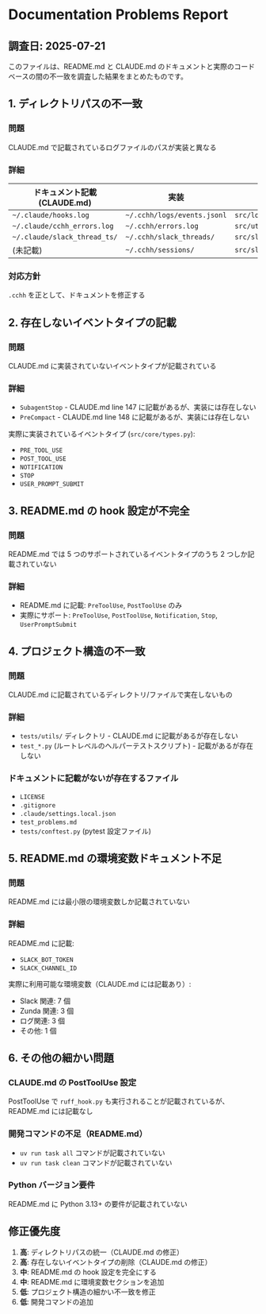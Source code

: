 # Documentation Problems Report

## 調査日: 2025-07-21

このファイルは、README.md と CLAUDE.md のドキュメントと実際のコードベースの間の不一致を調査した結果をまとめたものです。

## 1. ディレクトリパスの不一致

### 問題
CLAUDE.md で記載されているログファイルのパスが実装と異なる

### 詳細
| ドキュメント記載 (CLAUDE.md) | 実装 | 該当ファイル |
|---------------------------|------|------------|
| `~/.claude/hooks.log` | `~/.cchh/logs/events.jsonl` | `src/logger/config.py:18` |
| `~/.claude/cchh_errors.log` | `~/.cchh/errors.log` | `src/utils/logger.py:16` |
| `~/.claude/slack_thread_ts/` | `~/.cchh/slack_threads/` | `src/slack/config.py:31` |
| (未記載) | `~/.cchh/sessions/` | `src/slack/session_tracker.py:18` |

### 対応方針
`.cchh` を正として、ドキュメントを修正する

## 2. 存在しないイベントタイプの記載

### 問題
CLAUDE.md に実装されていないイベントタイプが記載されている

### 詳細
- `SubagentStop` - CLAUDE.md line 147 に記載があるが、実装には存在しない
- `PreCompact` - CLAUDE.md line 148 に記載があるが、実装には存在しない

実際に実装されているイベントタイプ (`src/core/types.py`):
- `PRE_TOOL_USE`
- `POST_TOOL_USE`
- `NOTIFICATION`
- `STOP`
- `USER_PROMPT_SUBMIT`

## 3. README.md の hook 設定が不完全

### 問題
README.md では 5 つのサポートされているイベントタイプのうち 2 つしか記載されていない

### 詳細
- README.md に記載: `PreToolUse`, `PostToolUse` のみ
- 実際にサポート: `PreToolUse`, `PostToolUse`, `Notification`, `Stop`, `UserPromptSubmit`

## 4. プロジェクト構造の不一致

### 問題
CLAUDE.md に記載されているディレクトリ/ファイルで実在しないもの

### 詳細
- `tests/utils/` ディレクトリ - CLAUDE.md に記載があるが存在しない
- `test_*.py` (ルートレベルのヘルパーテストスクリプト) - 記載があるが存在しない

### ドキュメントに記載がないが存在するファイル
- `LICENSE`
- `.gitignore`
- `.claude/settings.local.json`
- `test_problems.md`
- `tests/conftest.py` (pytest 設定ファイル)

## 5. README.md の環境変数ドキュメント不足

### 問題
README.md には最小限の環境変数しか記載されていない

### 詳細
README.md に記載:
- `SLACK_BOT_TOKEN`
- `SLACK_CHANNEL_ID`

実際に利用可能な環境変数（CLAUDE.md には記載あり）:
- Slack 関連: 7 個
- Zunda 関連: 3 個
- ログ関連: 3 個
- その他: 1 個

## 6. その他の細かい問題

### CLAUDE.md の PostToolUse 設定
PostToolUse で `ruff_hook.py` も実行されることが記載されているが、README.md には記載なし

### 開発コマンドの不足（README.md）
- `uv run task all` コマンドが記載されていない
- `uv run task clean` コマンドが記載されていない

### Python バージョン要件
README.md に Python 3.13+ の要件が記載されていない

## 修正優先度

1. **高**: ディレクトリパスの統一（CLAUDE.md の修正）
2. **高**: 存在しないイベントタイプの削除（CLAUDE.md の修正）
3. **中**: README.md の hook 設定を完全にする
4. **中**: README.md に環境変数セクションを追加
5. **低**: プロジェクト構造の細かい不一致を修正
6. **低**: 開発コマンドの追加